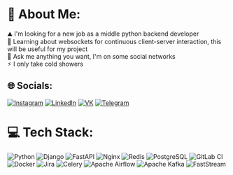 # 💫 About Me:
⛰️ I'm looking for a new job as a middle python backend developer<br> 🌱 Learning about websockets for continuous client-server interaction, this will be useful for my project<br> 💬 Ask me anything you want, I'm on some social networks<br> ⚡︎ I only take cold showers


## 🌐 Socials:
[![Instagram](https://img.shields.io/badge/Instagram-%23E4405F.svg?logo=Instagram&logoColor=white)](https://instagram.com/glebics) 
[![LinkedIn](https://img.shields.io/badge/LinkedIn-%230077B5.svg?logo=linkedin&logoColor=white)](https://linkedin.com/in/iglebics) 
[![VK](https://img.shields.io/badge/VK-%234C75A3.svg?logo=vk&logoColor=white)](https://vk.com/glebics) 
[![Telegram](https://img.shields.io/badge/Telegram-%230098D9.svg?logo=telegram&logoColor=white)](https://t.me/glebics)


# 💻 Tech Stack:
![Python](https://img.shields.io/badge/python-3670A0?style=for-the-badge&logo=python&logoColor=ffdd54) ![Django](https://img.shields.io/badge/django-%23092E20.svg?style=for-the-badge&logo=django&logoColor=white) ![FastAPI](https://img.shields.io/badge/FastAPI-005571?style=for-the-badge&logo=fastapi) ![Nginx](https://img.shields.io/badge/nginx-%23009639.svg?style=for-the-badge&logo=nginx&logoColor=white) ![Redis](https://img.shields.io/badge/redis-%23DD0031.svg?style=for-the-badge&logo=redis&logoColor=white) ![PostgreSQL](https://img.shields.io/badge/PostgreSQL-4169E1?style=for-the-badge&logo=postgresql&logoColor=white) ![GitLab CI](https://img.shields.io/badge/GitLab%20CI-%23181717?style=for-the-badge&logo=gitlab&logoColor=white) ![Docker](https://img.shields.io/badge/docker-%230db7ed.svg?style=for-the-badge&logo=docker&logoColor=white) ![Jira](https://img.shields.io/badge/jira-%230A0FFF.svg?style=for-the-badge&logo=jira&logoColor=white) ![Celery](https://img.shields.io/badge/celery-%23a9cc54.svg?style=for-the-badge&logo=celery&logoColor=ddf4a4) ![Apache Airflow](https://img.shields.io/badge/Apache%20Airflow-017CEE?style=for-the-badge&logo=Apache%20Airflow&logoColor=white) ![Apache Kafka](https://img.shields.io/badge/Apache%20Kafka-231F20?style=for-the-badge&logo=apache-kafka&logoColor=white) ![FastStream](https://img.shields.io/badge/FastStream-009688?style=for-the-badge&logo=fastapi&logoColor=white)

